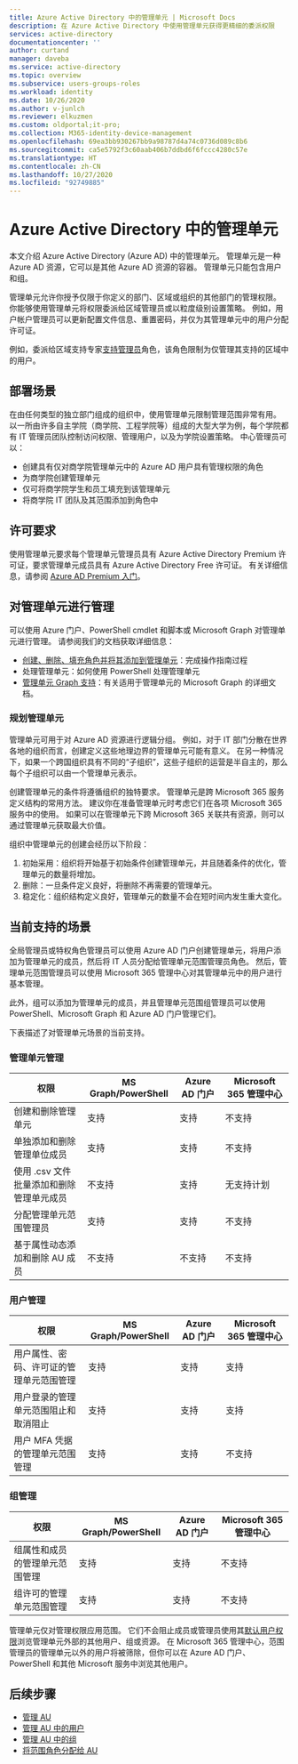 ```yaml
---
title: Azure Active Directory 中的管理单元 | Microsoft Docs
description: 在 Azure Active Directory 中使用管理单元获得更精细的委派权限
services: active-directory
documentationcenter: ''
author: curtand
manager: daveba
ms.service: active-directory
ms.topic: overview
ms.subservice: users-groups-roles
ms.workload: identity
ms.date: 10/26/2020
ms.author: v-junlch
ms.reviewer: elkuzmen
ms.custom: oldportal;it-pro;
ms.collection: M365-identity-device-management
ms.openlocfilehash: 69ea3bb930267bb9a98787d4a74c0736d089c8b6
ms.sourcegitcommit: ca5e5792f3c60aab406b7ddbd6f6fccc4280c57e
ms.translationtype: HT
ms.contentlocale: zh-CN
ms.lasthandoff: 10/27/2020
ms.locfileid: "92749885"
---
```

# <a name="administrative-units-in-azure-active-directory"></a>Azure Active Directory 中的管理单元

本文介绍 Azure Active Directory (Azure AD) 中的管理单元。 管理单元是一种 Azure AD 资源，它可以是其他 Azure AD 资源的容器。 管理单元只能包含用户和组。

管理单元允许你授予仅限于你定义的部门、区域或组织的其他部门的管理权限。 你能够使用管理单元将权限委派给区域管理员或以粒度级别设置策略。 例如，用户帐户管理员可以更新配置文件信息、重置密码，并仅为其管理单元中的用户分配许可证。

例如，委派给区域支持专家[支持管理员](directory-assign-admin-roles.md#helpdesk-administrator)角色，该角色限制为仅管理其支持的区域中的用户。

## <a name="deployment-scenario"></a>部署场景

在由任何类型的独立部门组成的组织中，使用管理单元限制管理范围非常有用。 以一所由许多自主学院（商学院、工程学院等）组成的大型大学为例，每个学院都有 IT 管理员团队控制访问权限、管理用户，以及为学院设置策略。 中心管理员可以：

- 创建具有仅对商学院管理单元中的 Azure AD 用户具有管理权限的角色
- 为商学院创建管理单元
- 仅可将商学院学生和员工填充到该管理单元
- 将商学院 IT 团队及其范围添加到角色中

## <a name="license-requirements"></a>许可要求

使用管理单元要求每个管理单元管理员具有 Azure Active Directory Premium 许可证，要求管理单元成员具有 Azure Active Directory Free 许可证。 有关详细信息，请参阅 [Azure AD Premium 入门](../fundamentals/active-directory-get-started-premium.md)。

## <a name="manage-administrative-units"></a>对管理单元进行管理

可以使用 Azure 门户、PowerShell cmdlet 和脚本或 Microsoft Graph 对管理单元进行管理。 请参阅我们的文档获取详细信息：

- [创建、删除、填充角色并将其添加到管理单元](roles-admin-units-manage.md)：完成操作指南过程
- 处理管理单元：如何使用 PowerShell 处理管理单元
- [管理单元 Graph 支持](https://docs.microsoft.com/graph/api/resources/administrativeunit?view=graph-rest-1.0&preserve-view=true)：有关适用于管理单元的 Microsoft Graph 的详细文档。

### <a name="planning-your-administrative-units"></a>规划管理单元

管理单元可用于对 Azure AD 资源进行逻辑分组。 例如，对于 IT 部门分散在世界各地的组织而言，创建定义这些地理边界的管理单元可能有意义。 在另一种情况下，如果一个跨国组织具有不同的“子组织”，这些子组织的运营是半自主的，那么每个子组织可以由一个管理单元表示。

创建管理单元的条件将遵循组织的独特要求。 管理单元是跨 Microsoft 365 服务定义结构的常用方法。 建议你在准备管理单元时考虑它们在各项 Microsoft 365 服务中的使用。 如果可以在管理单元下跨 Microsoft 365 关联共有资源，则可以通过管理单元获取最大价值。

组织中管理单元的创建会经历以下阶段：

1. 初始采用：组织将开始基于初始条件创建管理单元，并且随着条件的优化，管理单元的数量将增加。
1. 删除：一旦条件定义良好，将删除不再需要的管理单元。
1. 稳定化：组织结构定义良好，管理单元的数量不会在短时间内发生重大变化。

## <a name="currently-supported-scenarios"></a>当前支持的场景

全局管理员或特权角色管理员可以使用 Azure AD 门户创建管理单元，将用户添加为管理单元的成员，然后将 IT 人员分配给管理单元范围管理员角色。 然后，管理单元范围管理员可以使用 Microsoft 365 管理中心对其管理单元中的用户进行基本管理。

此外，组可以添加为管理单元的成员，并且管理单元范围组管理员可以使用 PowerShell、Microsoft Graph 和 Azure AD 门户管理它们。

下表描述了对管理单元场景的当前支持。

### <a name="administrative-unit-management"></a>管理单元管理

权限 |   MS Graph/PowerShell   | Azure AD 门户 | Microsoft 365 管理中心
----------- | ----------------------- | --------------- | -----------------
创建和删除管理单元   |    支持    |   支持   |    不支持
单独添加和删除管理单位成员    |   支持    |   支持   |    不支持
使用 .csv 文件批量添加和删除管理单元成员   |    不支持     |  支持   |    无支持计划
分配管理单元范围管理员  |     支持    |   支持    |   不支持
基于属性动态添加和删除 AU 成员 | 不支持 | 不支持 | 不支持

### <a name="user-management"></a>用户管理

权限 |   MS Graph/PowerShell   | Azure AD 门户 | Microsoft 365 管理中心
----------- | ----------------------- | --------------- | -----------------
用户属性、密码、许可证的管理单元范围管理   |    支持     |  支持   |   支持
用户登录的管理单元范围阻止和取消阻止    |   支持   |    支持   |    支持
用户 MFA 凭据的管理单元范围管理   |    支持   |   支持   |   不支持

### <a name="group-management"></a>组管理

权限 |   MS Graph/PowerShell   | Azure AD 门户 | Microsoft 365 管理中心
----------- | ----------------------- | --------------- | -----------------
组属性和成员的管理单元范围管理     |  支持   |    支持    |  不支持
组许可的管理单元范围管理   |    支持  |    支持   |   不支持


管理单元仅对管理权限应用范围。 它们不会阻止成员或管理员使用其[默认用户权限](../fundamentals/users-default-permissions.md)浏览管理单元外部的其他用户、组或资源。 在 Microsoft 365 管理中心，范围管理员的管理单元以外的用户将被筛除，但你可以在 Azure AD 门户、PowerShell 和其他 Microsoft 服务中浏览其他用户。

## <a name="next-steps"></a>后续步骤

- [管理 AU](roles-admin-units-manage.md)
- [管理 AU 中的用户](roles-admin-units-add-manage-users.md)
- [管理 AU 中的组](roles-admin-units-add-manage-groups.md)
- [将范围角色分配给 AU](roles-admin-units-assign-roles.md)

